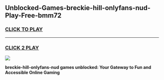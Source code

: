 
## Unblocked-Games-breckie-hill-onlyfans-nud-Play-Free-bmm72
<h3>
<a href="https://premium76.site?title=breckie-hill-onlyfans-nud&ref=24M">CLICK TO PLAY</a></h3>
<hr>

<h3>
<a href="https://premium76.site?title=breckie-hill-onlyfans-nud&ref=24M">CLICK 2 PLAY</a>
  
</h3>

<a href="https://premium76.site?title=breckie-hill-onlyfans-nud&ref=24M"><img src="https://clearcache.store/games.png"></a>


**breckie-hill-onlyfans-nud games unblocked: Your Gateway to Fun and Accessible Online Gaming**
